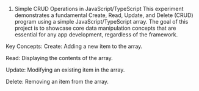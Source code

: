 1. Simple CRUD Operations in JavaScript/TypeScript
This experiment demonstrates a fundamental Create, Read, Update, and Delete (CRUD) program using a simple JavaScript/TypeScript array. The goal of this project is to showcase core data manipulation concepts that are essential for any app development, regardless of the framework.

Key Concepts:
Create: Adding a new item to the array.

Read: Displaying the contents of the array.

Update: Modifying an existing item in the array.

Delete: Removing an item from the array.
